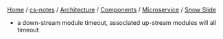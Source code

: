 [Home](https://mengxianbin.github.io) /
[cs-notes](https://mengxianbin.github.io/cs-notes/site) /
[Architecture](https://mengxianbin.github.io/cs-notes/site/Architecture) /
[Components](https://mengxianbin.github.io/cs-notes/site/Architecture/Components) /
[Microservice](https://mengxianbin.github.io/cs-notes/site/Architecture/Components/Microservice) /
[Snow Slide](https://mengxianbin.github.io/cs-notes/site/Architecture/Components/Microservice/Snow%20Slide)


* a down-stream module timeout, associated up-stream modules will all timeout

